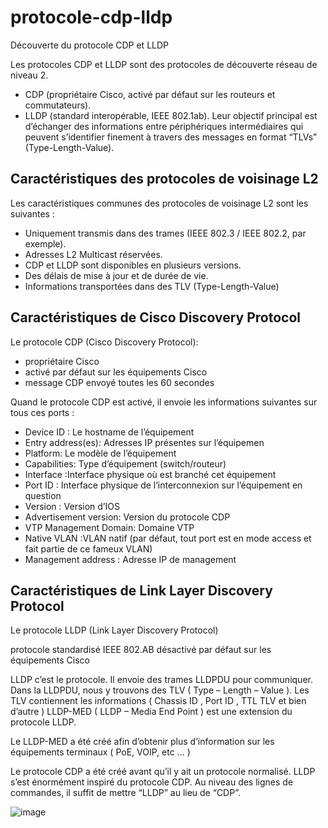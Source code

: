 # protocole-cdp-lldp
Découverte du protocole CDP et LLDP

Les protocoles CDP et LLDP sont des protocoles de découverte réseau de niveau 2.

* CDP (propriétaire Cisco, activé par défaut sur les routeurs et commutateurs).
* LLDP (standard interopérable, IEEE 802.1ab).
Leur objectif principal est d’échanger des informations entre périphériques intermédiaires qui peuvent s’identifier finement à travers des messages en format “TLVs” (Type-Length-Value).

## Caractéristiques des protocoles de voisinage L2
Les caractéristiques communes des protocoles de voisinage L2 sont les suivantes :
* Uniquement transmis dans des trames (IEEE 802.3 / IEEE 802.2, par exemple).
* Adresses L2 Multicast réservées.
* CDP et LLDP sont disponibles en plusieurs versions.
* Des délais de mise à jour et de durée de vie.
* Informations transportées dans des TLV (Type-Length-Value)

## Caractéristiques de Cisco Discovery Protocol
Le protocole CDP (Cisco Discovery Protocol):
* propriétaire Cisco
* activé par défaut sur les équipements Cisco
* message CDP envoyé toutes les 60 secondes

Quand le protocole CDP est activé, il envoie les informations suivantes sur tous ces ports :

* Device ID : Le hostname de l’équipement
* Entry address(es): Adresses IP présentes sur l’équipemen
* Platform: Le modèle de l’équipement
* Capabilities: Type d’équipement (switch/routeur)
* Interface :Interface physique où est branché cet équipement
* Port ID : Interface physique de l’interconnexion sur l’équipement en question
* Version : Version d’IOS
* Advertisement version: Version du protocole CDP
* VTP Management Domain: Domaine VTP
* Native VLAN :VLAN natif (par défaut, tout port est en mode access et fait partie de ce fameux VLAN)
* Management address : Adresse IP de management


## Caractéristiques de Link Layer Discovery Protocol
Le protocole LLDP (Link Layer Discovery Protocol)

protocole standardisé IEEE 802.AB
désactivé par défaut sur les équipements Cisco

LLDP c’est le protocole. Il envoie des trames LLDPDU pour communiquer.
Dans la LLDPDU, nous y trouvons des TLV ( Type – Length – Value ).
Les TLV contiennent les informations ( Chassis ID , Port ID , TTL TLV et bien d’autre )
LLDP-MED ( LLDP – Media End Point ) est une extension du protocole LLDP.

Le LLDP-MED a été créé afin d’obtenir plus d’information sur les équipements terminaux ( PoE, VOIP, etc … )

Le protocole CDP a été créé avant qu’il y ait un protocole normalisé. LLDP s’est énormément inspiré du protocole CDP. Au niveau des lignes de commandes, il suffit de mettre “LLDP” au lieu de “CDP”.

![image](https://user-images.githubusercontent.com/83721477/166209710-5136b7e1-36e4-412d-ae56-23aff97d93f4.png)
